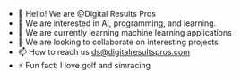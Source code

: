 - 👋 Hello! We are @Digital Results Pros
- 👀 We are interested in AI, programming, and learning.
- 🌱 We are currently learning machine learning applications
- 💞️ We are looking to collaborate on interesting projects
- 📫 How to reach us ds@digitalresultspros.com
- ⚡ Fun fact: I love golf and simracing

<!---
DigitalResultsPros/DigitalResultsPros is a ✨ special ✨ repository because its `README.md` (this file) appears on your GitHub profile.
You can click the Preview link to take a look at your changes.
--->
